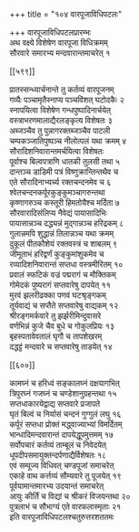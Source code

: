 +++
title = "१०४ वारपूजाविधिपटलः"

+++
वारपूजाविधिपटलप्रारम्भः  
अथ वक्ष्ये विशेषेण वारपूजा विधिक्रमम्  
सौरवारे समारभ्य मन्दवारान्तमाचरेत् १  

[[५९९]]  

प्रातस्सन्ध्यार्चनान्ते तु कर्तव्यं वारपूजनम्  
गव्यैः पञ्चामृतैस्नाप्य पञ्चविंशत् घटोदकैः २  
स्नापयित्वा विशेषेण गन्धपुष्पादिनार्चयेत्  
वस्त्राभरणमालाद्यैरलङ्कृत्य विशेषतः ३  
अब्जञ्चैव तु पुन्नागरक्तब्जञ्चैव पाटली  
चम्पकञ्जातिपुष्पञ्च नीलोत्पलं यथा क्रमम् ४  
सौरादिशनिवारान्तमर्चयित्वा विशेषतः  
पूर्वाश्च बिल्वपत्राणि धातकी तुलसी तथा ५  
दान्तञ्च डाडिमी पत्रं विष्णुक्रान्तिन्तथैव च  
एते सौरादिनाभ्यर्च्य रक्तचन्दनमेव च ६  
श्वेतचन्दनकर्पूरकुङ्कुमञ्चागरुन्तथा  
कृष्णागरुञ्च कस्तूरी हिमतोयैश्च मर्दिता ७  
सौरवारादिसंलिप्य नैवेद्यं पायासादिभिः  
पायासान्नञ्च दद्ध्यन्नं मुद्गान्नञ्च हरिद्रकम् ८  
गुलान्नमपि शुद्धान्नं तिलान्नञ्च यथा क्रमम्  
दुकूलं पीतकौशेयं रक्तवस्त्रं च शाबलम् ९  
जीमूताभं हरिद्वर्णं कुङ्कुमांशुकमेव च  
रव्यादिशनिवारान्तं सप्तधा वस्त्रमीरितम् १०  
प्रवालं स्फटिकं वज्रं पद्मरागं च मौक्तिकम्  
गोमेदकं पुष्यरागं सप्तवारेषु दापयेत् ११  
मुरवं झलरीढक्का पणवं घटश्रृङ्गकम्  
तूर्यवाद्यं च सप्तैते सप्तवारेषु वाद्यकम् १२  
श्रीरङ्गमर्कवारे तु झर्झरीमिन्दुवासरे  
वर्णभिन्नं कुजे चैव बुधे च गोकुलप्रियः १३  
बृहस्पतावेवतालं घृगौ च तापशेखरम्  
दद्धट्टं मन्दवारे च सप्तवारेषु ताडयेत् १४  

[[६००]]  

कामघ्नं च हरिध्वं सङ्कालघ्नं दक्षयागभित्  
त्रिपुरघ्नं गजघ्नं च चण्डेशानुग्रहन्तथा १५  
सप्तधाकारयेद्वाद्य सप्तवारे प्रजापते  
घृतं बिल्वं च निर्यासं चन्दनं गुग्गुलं लघु १६  
कर्पूरं सप्तधा प्रोक्तं मद्ध्वाज्याभ्यां विमर्दितम्  
भान्धादिमन्दवारान्तं दापयेद्धूपमुत्तमम् १७  
सर्वोपचारं कर्तव्यं ताम्बूलं च निवेदयेत्  
धूपदीपसमायुक्तन्दर्पणाद्यैर्विशेषतः १८  
एवं सम्पूज्य विधिवत् चण्डपूजां समाचरेत्  
एकाहे वाथ कर्त्तव्यं सौम्यवारे तु पूजयेत् १९  
पूर्वयामान्तमारभ्य उदयान्तं समाचरेत्  
आयुः कीर्तिं च विद्यां च श्रीकरं विजयन्तथा २०  
पुत्रलाभं च सौभाग्यं एते वारफलास्मृताः २१  
इति वारपूजाविधिपटलश्चतुरुत्तरशततमः  
